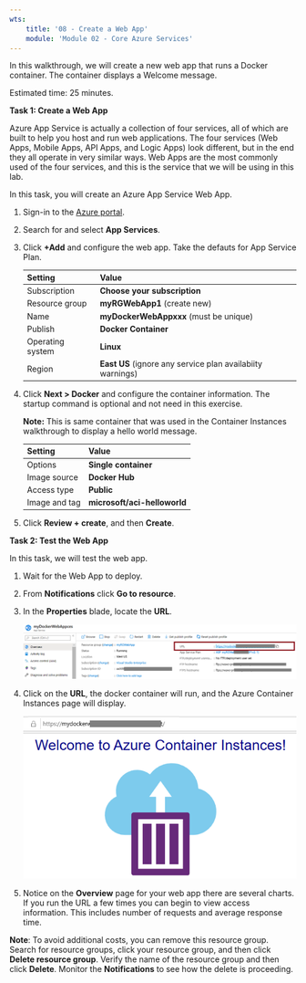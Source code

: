 ```yaml
---
wts:
    title: '08 - Create a Web App'
    module: 'Module 02 - Core Azure Services'
---
```


In this walkthrough, we will create a new web app that runs a Docker container. The container displays a Welcome message. 

Estimated time: 25 minutes. 

**Task 1: Create a Web App**

Azure App Service is actually a collection of four services, all of which are built to help you host and run web applications. The four services (Web Apps, Mobile Apps, API Apps, and Logic Apps) look different, but in the end they all operate in very similar ways. Web Apps are the most commonly used of the four services, and this is the service that we will be using in this lab.

In this task, you will create an Azure App Service Web App. 

1. Sign-in to the [Azure portal](http://portal.azure.com/). 

2. Search for and select **App Services**.

3. Click **+Add** and configure the web app. Take the defauts for App Service Plan. 

    | Setting | Value |
    | -- | -- |
    | Subscription | **Choose your subscription** |
    | Resource group | **myRGWebApp1** (create new) |
    | Name | **myDockerWebAppxxx** (must be unique) |
    | Publish | **Docker Container** |
    | Operating system | **Linux** |
    | Region | **East US** (ignore any service plan availabiity warnings) |

4. Click **Next > Docker** and configure the container information. The startup command is optional and not need in this exercise. 

    **Note:** This is same container that was used in the Container Instances walkthrough to display a hello world message. 

    | Setting | Value |
    | -- | -- |
    | Options | **Single container** |
    | Image source | **Docker Hub** |
    | Access type | **Public** |
    | Image and tag | **microsoft/aci-helloworld** |


5. Click **Review + create**, and then **Create**. 

**Task 2: Test the Web App**

In this task, we will test the web app.

1. Wait for the Web App to deploy.

2. From **Notifications** click **Go to resource**. 

3. In the **Properties** blade, locate the **URL**. 

    ![Screenshot of the web app properties blade. The URL is highlighted.](../images/0801.png)

4. Click on the **URL**, the docker container will run, and the Azure Container Instances page will display.

    ![Screenshot of the Azure Container Instance page.](../images/0802.png)

5. Notice on the **Overview** page for your web app there are several charts. If you run the URL a few times you can begin to view access information. This includes number of requests and average response time. 

**Note**: To avoid additional costs, you can remove this resource group. Search for resource groups, click your resource group, and then click **Delete resource group**. Verify the name of the resource group and then click **Delete**. Monitor the **Notifications** to see how the delete is proceeding.


